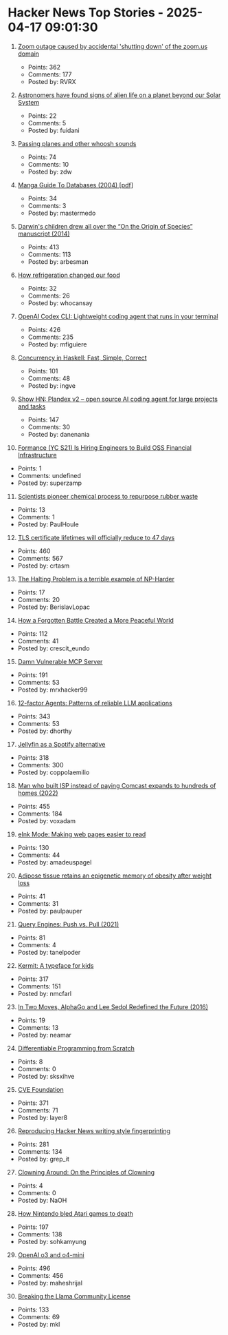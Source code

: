 # Hacker News Top Stories - 2025-04-17 09:01:30

1. [Zoom outage caused by accidental 'shutting down' of the zoom.us domain](https://status.zoom.us/incidents/pw9r9vnq5rvk)
   - Points: 362
   - Comments: 177
   - Posted by: RVRX

2. [Astronomers have found signs of alien life on a planet beyond our Solar System](https://www.skyatnightmagazine.com/news/k2-18b-dimethyl-sulfide)
   - Points: 22
   - Comments: 5
   - Posted by: fuidani

3. [Passing planes and other whoosh sounds](https://www.windytan.com/2025/04/passing-planes-and-other-whoosh-sounds.html)
   - Points: 74
   - Comments: 10
   - Posted by: zdw

4. [Manga Guide To Databases (2004) [pdf]](https://oberstar.eu.org/share/Documents/The-Manga-guide-to-databases.pdf)
   - Points: 34
   - Comments: 3
   - Posted by: mastermedo

5. [Darwin's children drew all over the “On the Origin of Species” manuscript (2014)](https://theappendix.net/posts/2014/02/darwins-children-drew-vegetable-battles-on-the-origin-of-species)
   - Points: 413
   - Comments: 113
   - Posted by: arbesman

6. [How refrigeration changed our food](https://www.nytimes.com/2024/06/24/books/review/frostbite-nicola-twilley.html)
   - Points: 32
   - Comments: 26
   - Posted by: whocansay

7. [OpenAI Codex CLI: Lightweight coding agent that runs in your terminal](https://github.com/openai/codex)
   - Points: 426
   - Comments: 235
   - Posted by: mfiguiere

8. [Concurrency in Haskell: Fast, Simple, Correct](https://bitbashing.io/haskell-concurrency.html)
   - Points: 101
   - Comments: 48
   - Posted by: ingve

9. [Show HN: Plandex v2 – open source AI coding agent for large projects and tasks](https://github.com/plandex-ai/plandex)
   - Points: 147
   - Comments: 30
   - Posted by: danenania

10. [Formance (YC S21) Is Hiring Engineers to Build OSS Financial Infrastructure](https://www.ycombinator.com/companies/formance/jobs)
   - Points: 1
   - Comments: undefined
   - Posted by: superzamp

11. [Scientists pioneer chemical process to repurpose rubber waste](https://phys.org/news/2025-03-cleaner-future-scientists-chemical-repurpose.html)
   - Points: 13
   - Comments: 1
   - Posted by: PaulHoule

12. [TLS certificate lifetimes will officially reduce to 47 days](https://www.digicert.com/blog/tls-certificate-lifetimes-will-officially-reduce-to-47-days)
   - Points: 460
   - Comments: 567
   - Posted by: crtasm

13. [The Halting Problem is a terrible example of NP-Harder](https://buttondown.com/hillelwayne/archive/the-halting-problem-is-a-terrible-example-of-np/)
   - Points: 17
   - Comments: 20
   - Posted by: BerislavLopac

14. [How a Forgotten Battle Created a More Peaceful World](https://worldhistory.substack.com/p/how-a-forgotten-battle-created-a)
   - Points: 112
   - Comments: 41
   - Posted by: crescit_eundo

15. [Damn Vulnerable MCP Server](https://github.com/harishsg993010/damn-vulnerable-MCP-server)
   - Points: 191
   - Comments: 53
   - Posted by: mrxhacker99

16. [12-factor Agents: Patterns of reliable LLM applications](https://github.com/humanlayer/12-factor-agents)
   - Points: 343
   - Comments: 53
   - Posted by: dhorthy

17. [Jellyfin as a Spotify alternative](https://coppolaemilio.com/entries/i-left-spotify-what-happened-next/)
   - Points: 318
   - Comments: 300
   - Posted by: coppolaemilio

18. [Man who built ISP instead of paying Comcast expands to hundreds of homes (2022)](https://arstechnica.com/tech-policy/2022/08/man-who-built-isp-instead-of-paying-comcast-50k-expands-to-hundreds-of-homes/)
   - Points: 455
   - Comments: 184
   - Posted by: voxadam

19. [eInk Mode: Making web pages easier to read](https://jackscogito.blogspot.com/2025/04/e-ink-mode-making-web-pages-easier-to.html)
   - Points: 130
   - Comments: 44
   - Posted by: amadeuspagel

20. [Adipose tissue retains an epigenetic memory of obesity after weight loss](https://www.nature.com/articles/s41586-024-08165-7)
   - Points: 41
   - Comments: 31
   - Posted by: paulpauper

21. [Query Engines: Push vs. Pull (2021)](https://justinjaffray.com/query-engines-push-vs.-pull/)
   - Points: 81
   - Comments: 4
   - Posted by: tanelpoder

22. [Kermit: A typeface for kids](https://microsoft.design/articles/introducing-kermit-a-typeface-for-kids/)
   - Points: 317
   - Comments: 151
   - Posted by: nmcfarl

23. [In Two Moves, AlphaGo and Lee Sedol Redefined the Future (2016)](https://www.wired.com/2016/03/two-moves-alphago-lee-sedol-redefined-future/)
   - Points: 19
   - Comments: 13
   - Posted by: neamar

24. [Differentiable Programming from Scratch](https://thenumb.at/Autodiff/)
   - Points: 8
   - Comments: 0
   - Posted by: sksxihve

25. [CVE Foundation](https://www.thecvefoundation.org/home)
   - Points: 371
   - Comments: 71
   - Posted by: layer8

26. [Reproducing Hacker News writing style fingerprinting](https://antirez.com/news/150)
   - Points: 281
   - Comments: 134
   - Posted by: grep_it

27. [Clowning Around: On the Principles of Clowning](https://funnyhow.substack.com/p/clowning-around-)
   - Points: 4
   - Comments: 0
   - Posted by: NaOH

28. [How Nintendo bled Atari games to death](https://thereader.mitpress.mit.edu/how-nintendo-bled-atari-games-to-death/)
   - Points: 197
   - Comments: 138
   - Posted by: sohkamyung

29. [OpenAI o3 and o4-mini](https://openai.com/index/introducing-o3-and-o4-mini/)
   - Points: 496
   - Comments: 456
   - Posted by: maheshrijal

30. [Breaking the Llama Community License](https://notes.victor.earth/youre-probably-breaking-the-llama-community-license/)
   - Points: 133
   - Comments: 69
   - Posted by: mkl

